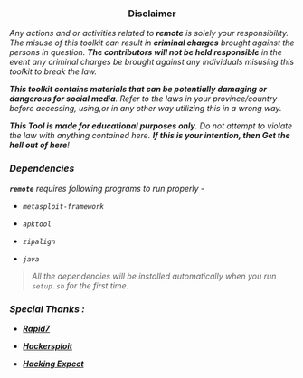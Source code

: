 
<h3><p align="center">Disclaimer</p></h3>

<i>Any actions and or activities related to <b>remote</b> is solely your responsibility. The misuse of this toolkit can result in <b>criminal charges</b> brought against the persons in question. <b>The contributors will not be held responsible</b> in the event any criminal charges be brought against any individuals misusing this toolkit to break the law.

<b>This toolkit contains materials that can be potentially damaging or dangerous for social media</b>. Refer to the laws in your province/country before accessing, using,or in any other way utilizing this in a wrong way.

<b>This Tool is made for educational purposes only</b>. Do not attempt to violate the law with anything contained here. <b>If this is your intention, then Get the hell out of here</b>!

### Dependencies

**`remote`** requires following programs to run properly - 

- `metasploit-framework`

- `apktool`

- `zipalign`

- `java`

> All the dependencies will be installed automatically when you run `setup.sh` for the first time.  
  
  
  
### Special Thanks :

- [**Rapid7**](https://github.com/rapid7)

- [**Hackersploit**](https://github.com/AlexisAhmed)

- [**Hacking Expect**](https://github.com/hackerexpect)























